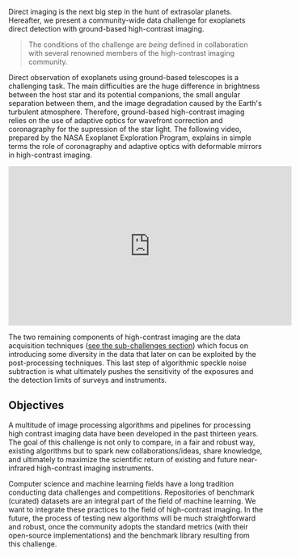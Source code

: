Direct imaging is the next big step in the hunt of extrasolar planets. Hereafter, we present a community-wide data challenge for exoplanets direct detection with ground-based high-contrast imaging. 

> The conditions of the challenge are *being* defined in collaboration with several renowned members of the high-contrast imaging community. 

Direct observation of exoplanets using ground-based telescopes is a challenging task. The main difficulties are the huge difference in brightness between the host star and its potential companions, the small angular separation between them, and the image degradation caused by the Earth's turbulent atmosphere. Therefore, ground-based high-contrast imaging relies on the use of adaptive optics for wavefront correction and coronagraphy for the supression of the star light. The following video, prepared by the NASA Exoplanet Exploration Program, explains in simple terms the role of coronagraphy and adaptive optics with deformable mirrors in high-contrast imaging.  

<iframe width="560" height="315" src="https://www.youtube.com/embed/SpzeS7KBGkw?rel=0" frameborder="0" allow="autoplay; encrypted-media" allowfullscreen></iframe>


The two remaining components of high-contrast imaging are the data acquisition techniques ([see the sub-challenges section](pages/subchallenges.md)) which focus on introducing some diversity in the data that later on can be exploited by the post-processing techniques. This last step of algorithmic speckle noise subtraction is what ultimately pushes the sensitivity of the exposures and the detection limits of surveys and instruments. 

## Objectives

A multitude of image processing algorithms and pipelines for processing high contrast imaging data have been developed in the past thirteen years. The goal of this challenge is not only to compare, in a fair and robust way, existing algorithms but to spark new collaborations/ideas, share knowledge, and ultimately to maximize the scientific return of existing and future near-infrared high-contrast imaging instruments.

Computer science and machine learning fields have a long tradition conducting data challenges and competitions. Repositories of benchmark (curated) datasets are an integral part of the field of machine learning. We want to integrate these practices to the field of high-contrast imaging. In the future, the process of testing new algorithms will be much straightforward and robust, once the community adopts the standard metrics (with their open-source implementations) and the benchmark library resulting from this challenge.  

 


